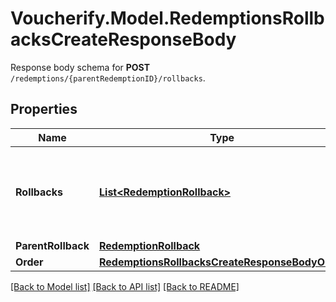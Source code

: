 # Voucherify.Model.RedemptionsRollbacksCreateResponseBody
Response body schema for **POST** `/redemptions/{parentRedemptionID}/rollbacks`.

## Properties

Name | Type | Description | Notes
------------ | ------------- | ------------- | -------------
**Rollbacks** | [**List&lt;RedemptionRollback&gt;**](RedemptionRollback.md) | Contains the rollback redemption objects of the particular incentives. | [optional] 
**ParentRollback** | [**RedemptionRollback**](RedemptionRollback.md) |  | [optional] 
**Order** | [**RedemptionsRollbacksCreateResponseBodyOrder**](RedemptionsRollbacksCreateResponseBodyOrder.md) |  | [optional] 

[[Back to Model list]](../README.md#documentation-for-models) [[Back to API list]](../README.md#documentation-for-api-endpoints) [[Back to README]](../README.md)


